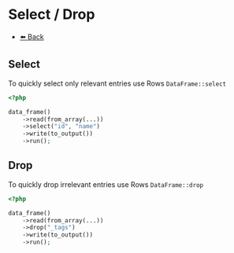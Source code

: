 # Select / Drop

- [⬅️️ Back](/documentation/components/core/core.md)

## Select

To quickly select only relevant entries use Rows `DataFrame::select`

```php 
<?php 

data_frame()
    ->read(from_array(...))
    ->select("id", "name")
    ->write(to_output())
    ->run();
```

## Drop

To quickly drop irrelevant entries use Rows `DataFrame::drop`

```php 
<?php 

data_frame()
    ->read(from_array(...))
    ->drop("_tags")
    ->write(to_output())
    ->run();
```